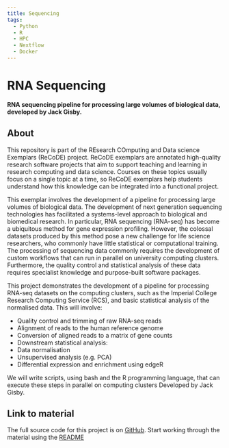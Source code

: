 ```yaml
---
title: Sequencing
tags:
  - Python
  - R
  - HPC
  - Nextflow
  - Docker
---
```

# RNA Sequencing

**RNA sequencing pipeline for processing large volumes of biological data, developed by Jack Gisby.**

## About

This repository is part of the REsearch COmputing and Data science Exemplars (ReCoDE) project. ReCoDE exemplars are annotated high-quality research software projects that aim to support teaching and learning in research computing and data science. Courses on these topics usually focus on a single topic at a time, so ReCoDE exemplars help students understand how this knowledge can be integrated into a functional project.

This exemplar involves the development of a pipeline for processing large volumes of biological data. The development of next generation sequencing technologies has facilitated a systems-level approach to biological and biomedical research. In particular, RNA sequencing (RNA-seq) has become a ubiquitous method for gene expression profiling. However, the colossal datasets produced by this method pose a new challenge for life science researchers, who commonly have little statistical or computational training. The processing of sequencing data commonly requires the development of custom workflows that can run in parallel on university computing clusters. Furthermore, the quality control and statistical analysis of these data requires specialist knowledge and purpose-built software packages.

This project demonstrates the development of a pipeline for processing RNA-seq datasets on the computing clusters, such as the Imperial College Research Computing Service (RCS), and basic statistical analysis of the normalised data. This will involve:

- Quality control and trimming of raw RNA-seq reads
- Alignment of reads to the human reference genome
- Conversion of aligned reads to a matrix of gene counts
- Downstream statistical analysis:
- Data normalisation
- Unsupervised analysis (e.g. PCA)
- Differential expression and enrichment using edgeR

We will write scripts, using bash and the R programming language, that can execute these steps in parallel on computing clusters Developed by Jack Gisby.

## Link to material

The full source code for this project is on [GitHub](https://github.com/ImperialCollegeLondon/ReCoDE_rnaseq_pipeline).
Start working through the material using the [README](https://github.com/ImperialCollegeLondon/ReCoDE_rnaseq_pipeline#recode-rna-seq)
